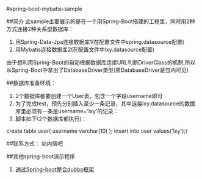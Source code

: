 #spring-boot-mybatis-sample

##简介
此sample主要展示的是在一个用Spring-Boot搭建的工程里，同时用2种方式连接2种关系型数据库：
1. 用Spring-Data-Jpa连接数据库1(在配置文件中spring.datasource配置)
2. 用Mybatis连接数据库2(在配置文件中lxy.datasource配置)

由于想利用Spring-Boot的自动根据数据库连接URL判断DriverClass的机制,所以从Spring-Boot中拿出了DatabaseDriver类型(原DatabaseDriver是包内可见)

##数据库准备环境：
1. 2个数据库都要创建一个User表，包含一个字段username即可
2. 为了完成test，预先分别插入至少一条记录，其中连接lxy.datasource的数据库里必须有一条是username='lxy'的记录：
3. 脚本如下(2个数据库都执行)：

create table user(
	username varchar(10)
);
insert into user values('lxy');(


##联系方式：
站内信吧

##其他spring-boot演示程序
1. [通过Spring-boot整合dubbo框架](http://git.oschina.net/smarti/spring-boot-dubbo-sample)

